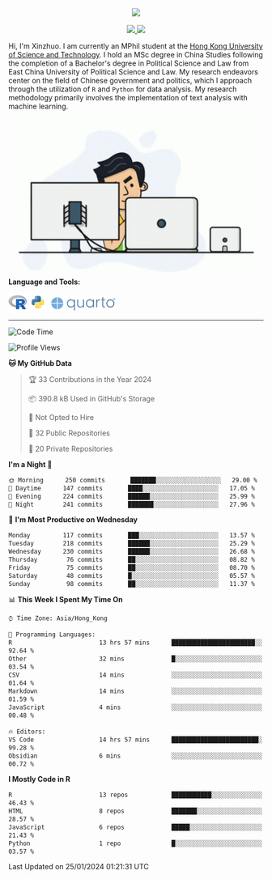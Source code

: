 <div align='center'>
<img src='https://readme-typing-svg.herokuapp.com?font=Lora&color=4d3900&center=true&lines=HKUST+Mphil+in+SOSC;Focus+on+China;Code+for+PoliSci'/>
</div>

<p align='center'>
 <a href
='https://www.linkedin.com/in/xinzhuo-huang-5161011ba/' target='_blank'>
        <img src='https://img.shields.io/badge/linkedin%20-%230077B5.svg?&style=for-the-badge&logo=linkedin&logoColor=white'/>
    </a>
 <a href='https://twitter.com/HsinchoH' target='_blank'>
        <img src='https://img.shields.io/badge/Twitter-1DA1F2?style=for-the-badge&logo=twitter&logoColor=white'/>
    </a>
    </p>
    
Hi, I'm Xinzhuo. I am currently an MPhil student at the [Hong Kong University of Science and Technology](https://sosc.hkust.edu.hk/node/613). I hold an MSc degree in China Studies following the completion of a Bachelor's degree in Political Science and Law from East China University of Political Science and Law. My research endeavors center on the field of Chinese government and politics, which I approach through the utilization of `R` and `Python` for data analysis. My research methodology primarily involves the implementation of text analysis with machine learning.




<img align='right' src="https://github.com/xinzhuohkust/xinzhuohkust/blob/main/programmer.gif" width="590">



**Language and Tools:**  

<code><img height="36" src="https://raw.githubusercontent.com/github/explore/80688e429a7d4ef2fca1e82350fe8e3517d3494d/topics/r/r.png"></code>
<code><img height="36" src="https://raw.githubusercontent.com/github/explore/80688e429a7d4ef2fca1e82350fe8e3517d3494d/topics/python/python.png"></code>
<code><img height="32" src="https://github.com/quarto-dev/quarto-r/blob/main/man/figures/quarto.png"></code>

---
<!--START_SECTION:waka-->
![Code Time](http://img.shields.io/badge/Code%20Time-1%2C371%20hrs%2043%20mins-blue)

![Profile Views](http://img.shields.io/badge/Profile%20Views-9-blue)

**🐱 My GitHub Data** 

> 🏆 33 Contributions in the Year 2024
 > 
> 📦 390.8 kB Used in GitHub's Storage 
 > 
> 🚫 Not Opted to Hire
 > 
> 📜 32 Public Repositories 
 > 
> 🔑 20 Private Repositories  
 > 
**I'm a Night 🦉** 

```text
🌞 Morning      250 commits       ███████░░░░░░░░░░░░░░░░░░   29.00 % 
🌆 Daytime      147 commits       ████░░░░░░░░░░░░░░░░░░░░░   17.05 % 
🌃 Evening      224 commits       ██████░░░░░░░░░░░░░░░░░░░   25.99 % 
🌙 Night        241 commits       ███████░░░░░░░░░░░░░░░░░░   27.96 % 

```
📅 **I'm Most Productive on Wednesday** 

```text
Monday         117 commits       ███░░░░░░░░░░░░░░░░░░░░░░   13.57 % 
Tuesday        218 commits       ██████░░░░░░░░░░░░░░░░░░░   25.29 % 
Wednesday      230 commits       ██████░░░░░░░░░░░░░░░░░░░   26.68 % 
Thursday        76 commits       ██░░░░░░░░░░░░░░░░░░░░░░░   08.82 % 
Friday          75 commits       ██░░░░░░░░░░░░░░░░░░░░░░░   08.70 % 
Saturday        48 commits       █░░░░░░░░░░░░░░░░░░░░░░░░   05.57 % 
Sunday          98 commits       ██░░░░░░░░░░░░░░░░░░░░░░░   11.37 % 

```


📊 **This Week I Spent My Time On** 

```text
⌚︎ Time Zone: Asia/Hong_Kong

💬 Programming Languages: 
R                        13 hrs 57 mins      ███████████████████████░░   92.64 % 
Other                    32 mins             █░░░░░░░░░░░░░░░░░░░░░░░░   03.54 % 
CSV                      14 mins             ░░░░░░░░░░░░░░░░░░░░░░░░░   01.64 % 
Markdown                 14 mins             ░░░░░░░░░░░░░░░░░░░░░░░░░   01.59 % 
JavaScript               4 mins              ░░░░░░░░░░░░░░░░░░░░░░░░░   00.48 % 

🔥 Editors: 
VS Code                  14 hrs 57 mins      ████████████████████████░   99.28 % 
Obsidian                 6 mins              ░░░░░░░░░░░░░░░░░░░░░░░░░   00.72 % 

```

**I Mostly Code in R** 

```text
R                        13 repos            ███████████░░░░░░░░░░░░░░   46.43 % 
HTML                     8 repos             ███████░░░░░░░░░░░░░░░░░░   28.57 % 
JavaScript               6 repos             █████░░░░░░░░░░░░░░░░░░░░   21.43 % 
Python                   1 repo              █░░░░░░░░░░░░░░░░░░░░░░░░   03.57 % 

```



 Last Updated on 25/01/2024 01:21:31 UTC
<!--END_SECTION:waka-->
    
    
    
    
    
    
    
    
